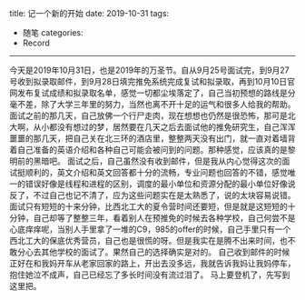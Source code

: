 title: 记一个新的开始
date: 2019-10-31
tags:
 - 随笔
categories:
 - Record
---

今天是2019年10月31日，也是2019年的万圣节。自从9月25号面试完，到9月27号收到拟录取邮件，到9月28日填完推免系统完成复试和拟录取，再到10月10日官网发布复试成绩和拟录取名单，感觉一切都尘埃落定了，自己当初预想的路线是分毫不差，除了大学三年里的努力，当然也离不开十足的运气和很多人给我的帮助。
面试之前的那几天，自己放佛一个行尸走肉，现在想想也仍然是很恐怖，那可是北大啊，从小都没有想过的梦，居然要在几天之后去面试他的推免研究生，自己浑浑噩噩的那几天，把自己关在北三环的酒店里，整整两天没有出门，就一直对着墙背着自己准备的英语介绍和各种自己可能会被问到的问题。那种感觉，应该真的是黎明前的黑暗吧。
面试之后，自己虽然没有收到邮件，但是我从内心觉得这次的面试挺顺利的，英文介绍和英文回答都十分的流畅，专业问题也回答的不错，感觉唯一的错误好像是线程和进程的区别，调度的最小单位和资源分配的最小单位好像说反了，不过自己也记不清了，应为这些问题实在是太熟悉了，说的太块容易说错。面试只有短短的十来分钟，比西北工大的夏令营时间还要短，但是就是这短短的十分钟，自己却等了整整三年，看着别人在预推免的时候去各种学校，自己何尝不是心底痒痒呢，当别人手里拿了一堆的C9，985的offer的时候，自己手里只有一个西北工大的保底优秀营员，自己也是很慌的呀。但是我实在是腾不出来时间，也不敢分心去其他学校的面试了。果然自己的选择确实是对的。
自己收到邮件的时候正好在和我妈开车从老家回家的路上，开出去没多远，我就告诉我妈让我妈停车，抱住她泣不成声，自己已经忘了多长时间没有流过泪了。
马上要登机了，先写到这里把。

